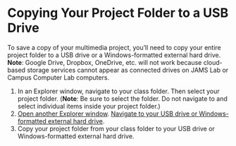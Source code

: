 # Copying Your Project Folder to a USB Drive

To save a copy of your multimedia project, you’ll need to copy your entire project folder to a USB drive or a Windows-formatted external hard drive. **Note**: Google Drive, Dropbox, OneDrive, etc. will not work because cloud-based storage services cannot appear as connected drives on JAMS Lab or Campus Computer Lab computers.

1. In an Explorer window, navigate to your class folder. Then select your project folder. (**Note**: Be sure to select the folder. Do not navigate to and select individual items inside your project folder.)
2. [Open another Explorer window](opening-multiple-explorer-windows.md). [Navigate to your USB drive or Windows-formatted external hard drive](navigating-folder-tree.md).&#x20;
3. Copy your project folder from your class folder to your USB drive or Windows-formatted external hard drive.
